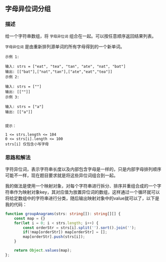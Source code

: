 ## 字母异位词分组

### 描述

给一个字符串数组，将 `字母异位词` 组合在一起。可以按任意顺序返回结果列表。

`字母异位词` 是由重新排列源单词的所有字母得到的一个新单词。


```
示例 1:

输入: strs = ["eat", "tea", "tan", "ate", "nat", "bat"]
输出: [["bat"],["nat","tan"],["ate","eat","tea"]]
示例 2:

输入: strs = [""]
输出: [[""]]
示例 3:

输入: strs = ["a"]
输出: [["a"]]
 

提示：

1 <= strs.length <= 104
0 <= strs[i].length <= 100
strs[i] 仅包含小写字母
```

### 

### 思路和解法

字符异位词，表示字符串长度以及内部包含字母是一样的，只是内部字母排列顺序可能不一样，现在题目要求就是将这些异位词组合到一起。

我的做法是使用一个映射对象，对每个字符串进行拆分、排序并重组合成的一个字符串作为映射对象key，其对应值为放置异位词的数组，这样通过一个循环就可以将给定数组中的字符串进行分类，随后输出映射对象中的value就可以了，以下是我的代码：

``` typescript
function groupAnagrams(strs: string[]): string[][] {
    const map = {}
    for(let i = 0; i < strs.length; i++) {
        const orderStr = strs[i].split('').sort().join('');
        if(!map[orderStr]) map[orderStr] = [];
        map[orderStr].push(strs[i]);
    }

    return Object.values(map);
};
```
